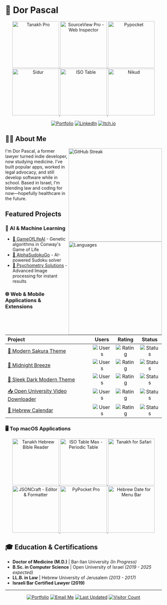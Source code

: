 # 🚀 Dor Pascal

<div align="center">

<a href="https://apps.apple.com/us/app/tanakh-pro/id6736739283?itscg=30200&itsct=apps_box_link&mttnsubad=6736739283">
  <img src="https://github.com/user-attachments/assets/8ba1fbf3-e9f4-482f-a753-b7cc74bf4fcc" alt="Tanakh Pro" width="150" height="150">
</a>

<a href="https://apps.apple.com/us/app/sourceview-pro-web-inspector/id6737245127?itscg=30200&itsct=apps_box_artwork&mttnsubad=6737245127">
  <img src="https://github.com/user-attachments/assets/971a0e16-acbb-433f-8648-f67bafe89c27" alt="SourceView Pro - Web Inspector" width="150" height="150">
</a>

<a href="https://apps.apple.com/us/app/pypocket/id6738126761?itscg=30200&itsct=apps_box_link&mttnsubad=6738126761">
  <img src="https://github.com/user-attachments/assets/dcebc2fe-bc78-4cc4-866e-9a5eabe562e1" alt="Pypocket" width="150" height="150">
</a>

<br>

<a href="https://apps.apple.com/us/app/siddur-edot-hamizrach/id6738629718?itscg=30200&itsct=apps_box_link&mttnsubad=6738629718">
  <img src="https://github.com/user-attachments/assets/7bd3f353-dd7e-42fd-84a8-6d4857d32f1c" alt="Sidur" width="150" height="150">
</a>

<a href="https://apps.apple.com/us/app/isotable/id6737903585?itscg=30200&itsct=apps_box_link&mttnsubad=6737903585">
  <img src="https://github.com/user-attachments/assets/fe3e2505-62da-44bd-a15d-f4ab72f7ddec" alt="ISO Table" width="150" height="150">
</a>

<a href="https://apps.apple.com/us/app/nikud/id6739286040?itscg=30200&itsct=apps_box_link&mttnsubad=6739286040">
  <img src="https://github.com/user-attachments/assets/cdc3a19f-7175-4488-9bbe-894a67b93eef" alt="Nikud" width="150" height="150">
</a>

[![Portfolio](https://img.shields.io/badge/Portfolio-dorpascal.com-blue?style=for-the-badge&logo=firefox&logoColor=white)](https://dorpascal.com) [![LinkedIn](https://img.shields.io/badge/LinkedIn-0A66C2.svg?style=for-the-badge&logo=LinkedIn&logoColor=white)](https://www.linkedin.com/in/dor-pascal/) [![Itch.io](https://img.shields.io/badge/Itch.io-FA5C5C?style=for-the-badge&logo=itchdotio&logoColor=white)](https://dor-sketch.itch.io/)

</div>

## 👨‍💻 About Me

<img align="right" width="300"  alt="GitHub Streak" src="https://github-readme-stats.vercel.app/api?username=Dor-sketch&layout=compact&theme=react&show_icons=true&rank_icon=github&hide_border=true&border_radius=20" />

I'm Dor Pascal, a former lawyer turned indie developer, now studying medicine. I’ve built popular apps, worked in legal advocacy, and still develop software while in school. Based in Israel, I’m blending law and coding for now—hopefully healthcare in the future.

## Featured Projects

<img align="right" width="300"  alt="Languages" src="https://github-readme-stats.vercel.app/api/top-langs/?username=Dor-sketch&layout=compact&theme=react&hide_border=true&border_radius=20&hide_progress=true&hide_precentage=true"  >

### 🤖 **AI & Machine Learning**

- [🧬 GameOfLifeAI](https://dorpascal.com/game-of-life-ai/) - Genetic algorithms in Conway's Game of Life
- [🧩 AlphaSudokuGo](https://dorpascal.com/sudoku-solver/) - AI-powered Sudoku solver
- [💯 Psychometry Solutions](https://dorpascal.com/psychometry_solutions/) - Advanced Image processing for instant results

### 🌐 **Web & Mobile Applications & Extensions**

<div align="center">

| Project | Users | Rating | Status |
|:--------|:------:|:-------:|:-------:|
| [🌸 Modern Sakura Theme](https://chrome.google.com/webstore/detail/obhakalgimdchnloomkmcikodkbodphp) | ![Users](https://img.shields.io/chrome-web-store/users/obhakalgimdchnloomkmcikodkbodphp?color=ffffff) | ![Rating](https://img.shields.io/chrome-web-store/rating/obhakalgimdchnloomkmcikodkbodphp?color=ffffff) | ![Status](https://img.shields.io/badge/status-active-success?style=flat-square) |
| [🌙 Midnight Breeze](https://chrome.google.com/webstore/detail/ocndibgolgdldiddnnljmnjjhdmaaoap) | ![Users](https://img.shields.io/chrome-web-store/users/ocndibgolgdldiddnnljmnjjhdmaaoap?color=purple) | ![Rating](https://img.shields.io/chrome-web-store/rating/ocndibgolgdldiddnnljmnjjhdmaaoap?color=purple) | ![Status](https://img.shields.io/badge/status-active-success?style=flat-square) |
| [🐼 Sleek Dark Modern Theme](https://chrome.google.com/webstore/detail/ocmjbielajeojlafneaocalbcjbklekg) | ![Users](https://img.shields.io/chrome-web-store/users/ocmjbielajeojlafneaocalbcjbklekg?color=black) | ![Rating](https://img.shields.io/chrome-web-store/rating/ocmjbielajeojlafneaocalbcjbklekg?color=black) | ![Status](https://img.shields.io/badge/status-active-success?style=flat-square) |
| [📥 Open University Video Downloader](https://chrome.google.com/webstore/detail/fkbmllibdgnfpfconibkkjdbkjfcjibc) | ![Users](https://img.shields.io/chrome-web-store/users/fkbmllibdgnfpfconibkkjdbkjfcjibc?color=blue) | ![Rating](https://img.shields.io/chrome-web-store/rating/fkbmllibdgnfpfconibkkjdbkjfcjibc?color=blue) | ![Status](https://img.shields.io/badge/status-active-success?style=flat-square) |
| [📅 Hebrew Calendar](https://chrome.google.com/webstore/detail/hibmadldekamhiflhbaflaiafdbigihe) | ![Users](https://img.shields.io/chrome-web-store/users/hibmadldekamhiflhbaflaiafdbigihe?color=gold) | ![Rating](https://img.shields.io/chrome-web-store/rating/hibmadldekamhiflhbaflaiafdbigihe?color=gold) | ![Status](https://img.shields.io/badge/status-active-success?style=flat-square) |

</div>

### 🖥️ Top macOS Applications

<div align="center">

<a href="https://apps.apple.com/us/app/tanakh-hebrew-bible-reader/id6738627262?mt=12&itscg=30200&itsct=apps_box_link&mttnsubad=6738627262">
  <img src="https://github.com/user-attachments/assets/4ecbb6a6-3197-4b67-b8fa-8a1d9bc2de20" alt="Tanakh Hebrew Bible Reader" width="150" height="150">
</a>
<a href="https://apps.apple.com/us/app/isotable-max-periodic-table/id6738387737?mt=12&itscg=30200&itsct=apps_box_link&mttnsubad=6738387737">
  <img src="https://github.com/user-attachments/assets/ecaac4f4-e229-4f7f-98e9-0688c2c9a7f5" alt="ISO Table Max - Periodic Table" width="150" height="150">
</a>
<a href="https://apps.apple.com/us/app/tanakh-for-safari/id6737229282?mt=12&itscg=30200&itsct=apps_box_link&mttnsubad=6737229282">
<img src="https://github.com/user-attachments/assets/cb391144-6bc2-4317-97d6-bcc8f6d6132e" alt="Tanakh for Safari"width="150" height="150">
</a>
<a href="https://apps.apple.com/us/app/jsoncraft-editor-formatter/id6738589821?mt=12&itscg=30200&itsct=apps_box_link&mttnsubad=6738589821">
  <img src="https://github.com/user-attachments/assets/6ba89b4d-c56a-458b-818c-be96546cf01a" alt="JSONCraft - Editor & Formatter" width="150" height="150">
</a>
<a href="https://apps.apple.com/us/app/pypocket-pro/id6738283250?mt=12&itscg=30200&itsct=apps_box_link&mttnsubad=6738283250">
  <img src="https://github.com/user-attachments/assets/4971ac02-051c-4efa-b57c-a0a1e03251ea" alt="PyPocket Pro"  width="150" height="150">
</a>
<a href="https://apps.apple.com/us/app/hebrew-date-for-menu-bar/id6738323298?mt=12&itscg=30200&itsct=apps_box_link&mttnsubad=6738323298">
  <img src="https://github.com/user-attachments/assets/0d0ea185-0b17-4d9b-a140-9f17219c32bb" alt="Hebrew Date for Menu Bar" width="150" height="150">
</a>
</div>

## 🎓 Education & Certifications

- **Doctor of Medicine (M.D.)** | Bar-Ilan University *(In Progress)*
- **B.Sc. in Computer Science** | Open University of Israel *(2019 - 2025 expected)*
- **LL.B. in Law** | Hebrew University of Jerusalem *(2013 - 2017)*
- **Israeli Bar Certified Lawyer (2019)**

---

<div align="center">

[![Portfolio](https://img.shields.io/badge/Portfolio-dorpascal.com-blue?style=for-the-badge&logo=firefox)](https://dorpascal.com)
[![Email Me](https://img.shields.io/badge/Email-dor@dorpascal.com-red?style=for-the-badge&logo=gmail)](mailto:dor@dorpascal.com)
[![Last Updated](https://img.shields.io/github/last-commit/Dor-sketch/Dor-sketch?style=for-the-badge&logo=github)](https://github.com/Dor-sketch)
[![Visitor Count](https://visitor-badge.laobi.icu/badge?page_id=Dor-sketch.Dor-sketch&style=for-the-badge)](https://github.com/Dor-sketch)

</div>
